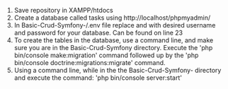 1) Save repository in XAMPP/htdocs
2) Create a database called tasks using http://localhost/phpmyadmin/
3) In Basic-Crud-Symfony-/.env file replace <insert username> and <insert password> with desired username and password for your database. Can be found on line 23
4) To create the tables in the database, use a command line, and make sure you are in the Basic-Crud-Symfony directory. Execute the 'php bin/console make:migration' command followed up by the 'php bin/console doctrine:migrations:migrate' command.
5) Using a command line, while in the the Basic-Crud-Symfony- directory and execute the command: 'php bin/console server:start'

